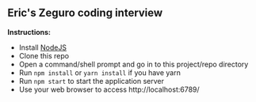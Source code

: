 ## Eric's Zeguro coding interview

**Instructions:**

- Install [NodeJS](https://nodejs.org/en/download/)
- Clone this repo
- Open a command/shell prompt and go in to this project/repo directory
- Run `npm install` or `yarn install` if you have yarn
- Run `npm start` to start the application server
- Use your web browser to access http://localhost:6789/
